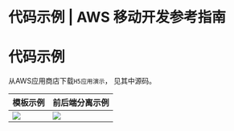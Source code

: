 # 代码示例 | AWS 移动开发参考指南

# 代码示例

从AWS应用商店下载`H5应用演示`， 见其中源码。

模板示例 | 前后端分离示例  
---|---  
![](https://docs.awspaas.com/reference-guide/aws-paas-mobile-development-refrence-guide/h5-app/sample_template.png) | ![](https://docs.awspaas.com/reference-guide/aws-paas-mobile-development-refrence-guide/h5-app/sample_separate.png)